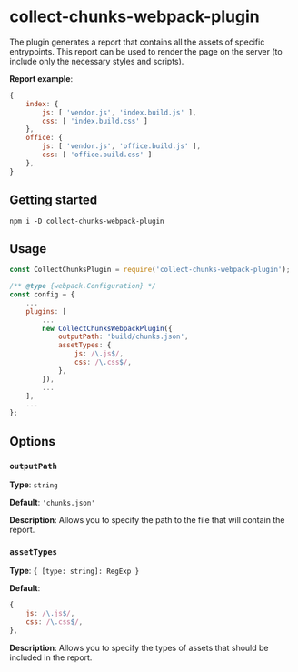 # collect-chunks-webpack-plugin

The plugin generates a report that contains all the assets of specific entrypoints.
This report can be used to render the page on the server 
(to include only the necessary styles and scripts).

**Report example**:

```js
{
    index: {
        js: [ 'vendor.js', 'index.build.js' ],
        css: [ 'index.build.css' ]
    },
    office: {
        js: [ 'vendor.js', 'office.build.js' ],
        css: [ 'office.build.css' ]
    },
}
```

## Getting started

```console
npm i -D collect-chunks-webpack-plugin
```

## Usage

```js
const CollectChunksPlugin = require('collect-chunks-webpack-plugin');

/** @type {webpack.Configuration} */
const config = {
    ...
    plugins: [
        ...
        new CollectChunksWebpackPlugin({
            outputPath: 'build/chunks.json',
            assetTypes: {
                js: /\.js$/,
                css: /\.css$/,
            },
        }),
        ...
    ],
    ...
};
```

## Options

### `outputPath`

**Type**: `string`

**Default**: `'chunks.json'`

**Description**: Allows you to specify the path to the file that will contain the report.

### `assetTypes`

**Type**: `{ [type: string]: RegExp }`

**Default**: 
```js
{
    js: /\.js$/,
    css: /\.css$/,
},
```

**Description**: 
Allows you to specify the types of assets that should be included in the report.